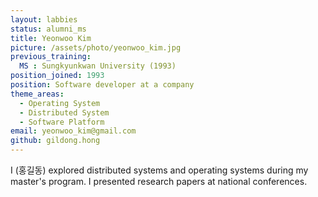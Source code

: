 ```yaml
---
layout: labbies
status: alumni_ms
title: Yeonwoo Kim
picture: /assets/photo/yeonwoo_kim.jpg
previous_training:
  MS : Sungkyunkwan University (1993)
position_joined: 1993
position: Software developer at a company
theme_areas:
  - Operating System
  - Distributed System
  - Software Platform
email: yeonwoo_kim@gmail.com
github: gildong.hong
---
```


I (홍길동) explored distributed systems and operating systems during my master's program. I presented research papers at national conferences.